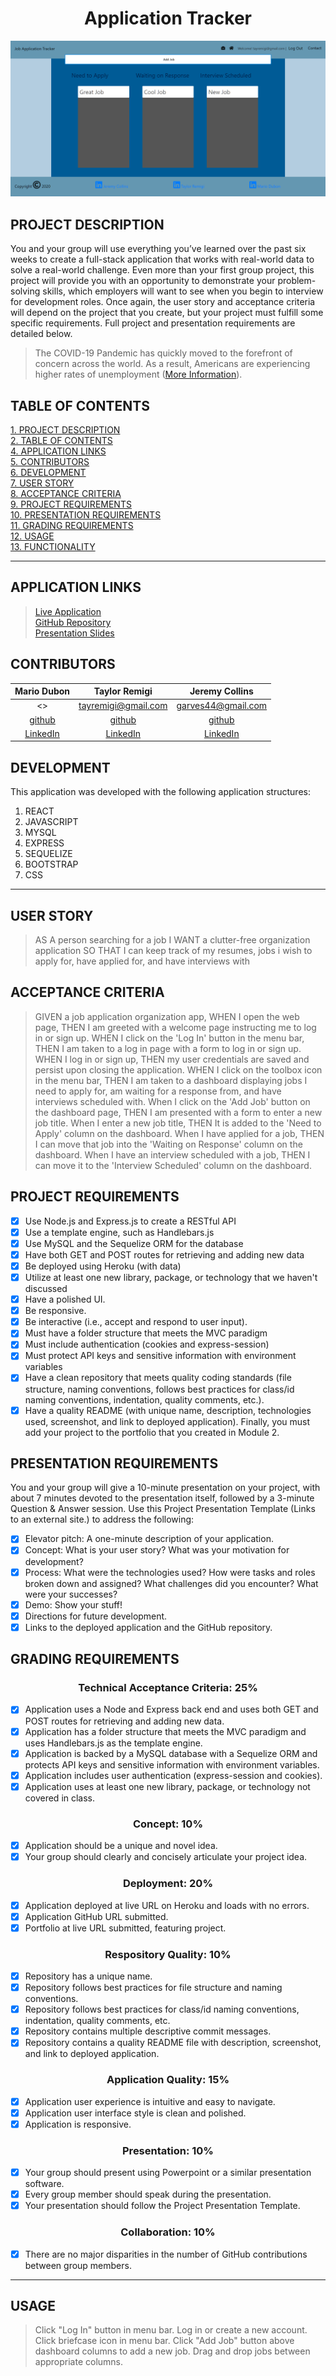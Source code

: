 # <div align="center">**Application Tracker**</div>
<img src="./assets/images/apptracker.png" />

## **PROJECT DESCRIPTION**

You and your group will use everything you’ve learned over the past six weeks to create a full-stack application that works with real-world data to solve a real-world challenge. Even more than your first group project, this project will provide you with an opportunity to demonstrate your problem-solving skills, which employers will want to see when you begin to interview for development roles. Once again, the user story and acceptance criteria will depend on the project that you create, but your project must fulfill some specific requirements. Full project and presentation requirements are detailed below.

> The COVID-19 Pandemic has quickly moved to the forefront of concern across the world. As a result, Americans are experiencing higher rates of unemployment ([More Information](https://www.bls.gov/news.release/pdf/empsit.pdf)).

## **TABLE OF CONTENTS**

[1. PROJECT DESCRIPTION](#PROJECT-DESCRIPTION)  
[2. TABLE OF CONTENTS](#TABLE-OF-CONTENTS)  
[4. APPLICATION LINKS](#APPLICATION-LINKS)  
[5. CONTRIBUTORS](#CONTRIBUTORS)  
[6. DEVELOPMENT](#DEVELOPMENT)  
[7. USER STORY](#USER-STORY)  
[8. ACCEPTANCE CRITERIA](#ACCEPTANCE-CRITERIA)  
[9. PROJECT REQUIREMENTS](#PROJECT-REQUIREMENTS)  
[10. PRESENTATION REQUIREMENTS](#PRESENTATION-REQUIREMENTS)  
[11. GRADING REQUIREMENTS](#GRADING-REQUIREMENTS)  
[12. USAGE](#USAGE)  
[13. FUNCTIONALITY](#FUNCTIONALITY)

---

## **APPLICATION LINKS**

> [Live Application](https://p2-job-application-tracker.herokuapp.com/)  
> [GitHub Repository](https://github.com/garves44/p2-application-tracker)  
> [Presentation Slides](https://docs.google.com/presentation/d/1hgC7387HLUdP7TD7Kfnle3xXlocmADyCFriz1uhj3ZM/edit?usp=sharing)

## **CONTRIBUTORS**

|               Mario Dubon               |             Taylor Remigi             |                          Jeremy Collins                           |
| :-------------------------------------: | :-----------------------------------: | :---------------------------------------------------------------: |
|                   <>                    |         <tayremigi@gmail.com>         |                       <garves44@gmail.com>                        |
| [github](https://github.com/mdubon1407) | [github](https://github.com/TRemigi)  |               [github](https://github.com/garves44)               |
|  [LinkedIn](https://www.linkedin.com/in/mario-dubon-6a1081158/)  | [LinkedIn](https://www.linkedin.com/in/taylor-remigi-7178281a5/) | [LinkedIn](https://www.linkedin.com/in/jeremy-collins-209545194/) |

## **DEVELOPMENT**

This application was developed with the following application structures:

1. REACT
2. JAVASCRIPT
3. MYSQL
4. EXPRESS
5. SEQUELIZE
6. BOOTSTRAP
7. CSS

---

## **USER STORY**

> AS A person searching for a job
> I WANT a clutter-free organization application
> SO THAT I can keep track of my resumes, jobs i wish to apply for, have applied for, and have interviews with

## **ACCEPTANCE CRITERIA**

> GIVEN a job application organization app,
> WHEN I open the web page,
> THEN I am greeted with a welcome page instructing me to log in or sign up.
> WHEN I click on the 'Log In' button in the menu bar,
> THEN I am taken to a log in page with a form to log in or sign up.
> WHEN I log in or sign up,
> THEN my user credentials are saved and persist upon closing the application.
> WHEN I click on the toolbox icon in the menu bar,
> THEN I am taken to a dashboard displaying jobs I need to apply for, am waiting for a response from, and have interviews scheduled with.
> When I click on the 'Add Job' button on the dashboard page,
> THEN I am presented with a form to enter a new job title.
> When I enter a new job title,
> THEN It is added to the 'Need to Apply' column on the dashboard.
> When I have applied for a job,
> THEN I can move that job into the 'Waiting on Response' column on the dashboard.
> When I have an interview scheduled with a job,
> THEN I can move it to the 'Interview Scheduled' column on the dashboard.

## **PROJECT REQUIREMENTS**

- [x] Use Node.js and Express.js to create a RESTful API
- [x] Use a template engine, such as Handlebars.js
- [x] Use MySQL and the Sequelize ORM for the database
- [x] Have both GET and POST routes for retrieving and adding new data
- [x] Be deployed using Heroku (with data)
- [x] Utilize at least one new library, package, or technology that we haven't discussed
- [x] Have a polished UI.
- [x] Be responsive.
- [x] Be interactive (i.e., accept and respond to user input).
- [x] Must have a folder structure that meets the MVC paradigm
- [x] Must include authentication (cookies and express-session)
- [x] Must protect API keys and sensitive information with environment variables
- [x] Have a clean repository that meets quality coding standards (file structure, naming conventions, follows best practices for class/id naming conventions, indentation, quality comments, etc.).
- [x] Have a quality README (with unique name, description, technologies used, screenshot, and link to deployed application).
      Finally, you must add your project to the portfolio that you created in Module 2.

## **PRESENTATION REQUIREMENTS**

You and your group will give a 10-minute presentation on your project, with about 7 minutes devoted to the presentation itself, followed by a 3-minute Question & Answer session. Use this Project Presentation Template (Links to an external site.) to address the following:

- [x] Elevator pitch: A one-minute description of your application.
- [x] Concept: What is your user story? What was your motivation for development?
- [x] Process: What were the technologies used? How were tasks and roles broken down and assigned? What challenges did you encounter? What were your successes?
- [x] Demo: Show your stuff!
- [x] Directions for future development.
- [x] Links to the deployed application and the GitHub repository.

## **GRADING REQUIREMENTS**

### <div align="center">Technical Acceptance Criteria: 25%</div>

- [x] Application uses a Node and Express back end and uses both GET and POST routes for retrieving and adding new data.
- [x] Application has a folder structure that meets the MVC paradigm and uses Handlebars.js as the template engine.
- [x] Application is backed by a MySQL database with a Sequelize ORM and protects API keys and sensitive information with environment variables.
- [x] Application includes user authentication (express-session and cookies).
- [x] Application uses at least one new library, package, or technology not covered in class.

### <div align="center">Concept: 10%</div>

- [x] Application should be a unique and novel idea.
- [x] Your group should clearly and concisely articulate your project idea.

### <div align="center">Deployment: 20%</div>

- [x] Application deployed at live URL on Heroku and loads with no errors.
- [x] Application GitHub URL submitted.
- [x] Portfolio at live URL submitted, featuring project.

### <div align="center">Respository Quality: 10%</div>

- [x] Repository has a unique name.
- [x] Repository follows best practices for file structure and naming conventions.
- [x] Repository follows best practices for class/id naming conventions, indentation, quality comments, etc.
- [x] Repository contains multiple descriptive commit messages.
- [x] Repository contains a quality README file with description, screenshot, and link to deployed application.

### <div align="center">Application Quality: 15%</div>

- [x] Application user experience is intuitive and easy to navigate.
- [x] Application user interface style is clean and polished.
- [x] Application is responsive.

### <div align="center">Presentation: 10%</div>

- [x] Your group should present using Powerpoint or a similar presentation software.
- [x] Every group member should speak during the presentation.
- [x] Your presentation should follow the Project Presentation Template.

### <div align="center">Collaboration: 10%</div>

- [x] There are no major disparities in the number of GitHub contributions between group members.

---

## **USAGE**
> Click "Log In" button in menu bar.
> Log in or create a new account.
> Click briefcase icon in menu bar.
> Click "Add Job" button above dashboard columns to add a new job.
> Drag and drop jobs between appropriate columns.
